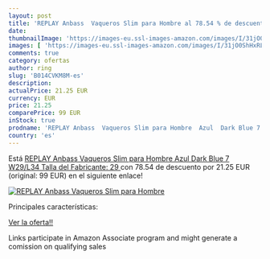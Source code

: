 ```yaml
---
layout: post
title: 'REPLAY Anbass  Vaqueros Slim para Hombre al 78.54 % de descuento'
date: 
thumbnailImage: 'https://images-eu.ssl-images-amazon.com/images/I/31jO0ShHxRL._SL200_.jpg'
images: [ 'https://images-eu.ssl-images-amazon.com/images/I/31jO0ShHxRL._SL200_.jpg' ]
comments: true
category: ofertas
author: ring
slug: 'B014CVKM8M-es'
description:
actualPrice: 21.25 EUR
currency: EUR
price: 21.25
comparePrice: 99 EUR
inStock: true
prodname: 'REPLAY Anbass  Vaqueros Slim para Hombre  Azul  Dark Blue 7  W29/L34  Talla del Fabricante: 29 '
country: 'es'
---
```


Está [REPLAY Anbass  Vaqueros Slim para Hombre  Azul  Dark Blue 7  W29/L34  Talla del Fabricante: 29 ](https://www.amazon.es/dp/B014CVKM8M/?tag=tolees-21) con 78.54 de descuento por 21.25 EUR (original: 99 EUR) en el siguiente enlace!

[![REPLAY Anbass  Vaqueros Slim para Hombre](https://images-eu.ssl-images-amazon.com/images/I/31jO0ShHxRL._SL200_.jpg)](https://www.amazon.es/dp/B014CVKM8M/?tag=tolees-21)

Principales características:


[Ver la oferta!!](https://www.amazon.es/dp/B014CVKM8M/?tag=tolees-21)

Links participate in Amazon Associate program and might generate a comission on qualifying sales


